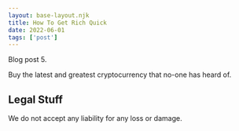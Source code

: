 ```yaml
---
layout: base-layout.njk 
title: How To Get Rich Quick
date: 2022-06-01
tags: ['post']
---
```


<!-- Excerpt Start -->
Blog post 5.
<!-- Excerpt End -->

Buy the latest and greatest cryptocurrency that no-one has heard of.
 
## Legal Stuff
We do not accept any liability for any loss or damage.
